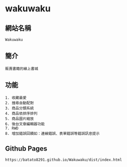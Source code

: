 # wakuwaku

## 網站名稱
```
Wakuwaku
```

## 簡介
```
販賣書籍的線上書城
```

## 功能
```
1. 收藏最愛
2. 搜尋自動配對
3. 商品分類系統
4. 商品依排序排列
5. 商品圖片縮放
6. 後台文章編輯器功能
7. RWD
8. 增加錯誤回饋如：連線錯誤、表單錯誤等錯誤訊息提示

```


## Github Pages
```
https://batato8291.github.io/Wakuwaku/dist/index.html
```


